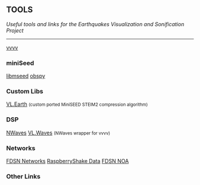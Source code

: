 ## TOOLS

<cite>Useful tools and links for the Earthquakes Visualization and Sonification Project</cite>
***

[vvvv](https://visualprogramming.net/)

### miniSeed
[libmseed](https://github.com/EarthScope/libmseed)
[obspy](https://github.com/obspy/obspy) 


### Custom Libs
[VL.Earth](https://github.com/cnisidis/VL.Earth) <small>(custom ported MiniSEED STEIM2 compression algorithm)</small>

### DSP
[NWaves](https://github.com/ar1st0crat/NWaves)
[VL.Waves](https://github.com/cnisidis/VL.Waves) <small>(NWaves wrapper for vvvv)</small>


### Networks
[FDSN Networks](http://www.fdsn.org/networks/)
[RaspberryShake Data](https://data.raspberryshake.org/fdsnws/)
[FDSN NOA](http://eida.gein.noa.gr/fdsnws)


### Other Links

